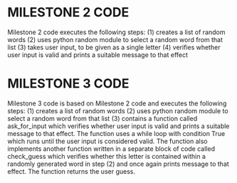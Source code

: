 # MILESTONE 2 CODE

Milestone 2 code executes the following steps:
(1) creates a list of random words
(2) uses python random module to select a random word from that list
(3) takes user input, to be given as a single letter
(4) verifies whether user input is valid and prints a suitable message to that effect

# MILESTONE 3 CODE
Milestone 3 code is based on Milestone 2 code and executes the following steps:
(1) creates a list of random words
(2) uses python random module to select a random word from that list
(3) contains a function called ask_for_input which verifies whether user input is valid and prints a suitable message to that effect. The function uses a while loop with condition True which runs until the user input is considered valid. The function also implements another function written in a separate block of code called check_guess which verifies whether this letter is contained within a randomly generated word in step (2) and once again prints message to that effect. The function returns the user guess.


